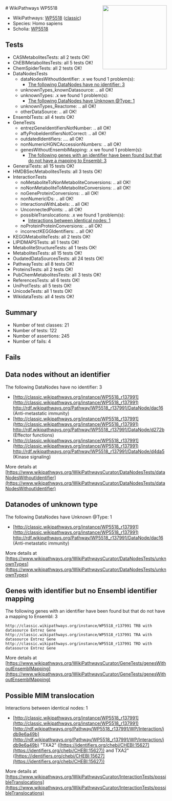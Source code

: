 <img style="float: right; width: 200px" src="https://upload.wikimedia.org/wikipedia/commons/thumb/8/83/Wplogo_with_text_500.png/640px-Wplogo_with_text_500.png" />
# WikiPathways WP5518

* WikiPathways: [WP5518](https://wikipathways.org/pathways/WP5518) ([classic](https://classic.wikipathways.org/instance/WP5518))
* Species: Homo sapiens
* Scholia: [WP5518](https://scholia.toolforge.org/wikipathways/WP5518)
## Tests
* CASMetabolitesTests: all 2 tests OK!
* ChEBIMetabolitesTests: all 5 tests OK!
* ChemSpiderTests: all 2 tests OK!
* DataNodesTests
    * dataNodesWithoutIdentifier: .x we found 1 problem(s):
        * [The following DataNodes have no identifier: 3](#d2d32fa2)
    * unknownTypes_knownDatasource: .. all OK!
    * unknownTypes: .x we found 1 problem(s):
        * [The following DataNodes have Unknown @Type: 1](#839973df)
    * unknownTypes_Reactome: .. all OK!
    * otherDataSource: .. all OK!
* EnsemblTests: all 4 tests OK!
* GeneTests
    * entrezGeneIdentifiersNotNumber: .. all OK!
    * affyProbeIdentifiersNotCorrect: .. all OK!
    * outdatedIdentifiers: .... all OK!
    * nonNumericHGNCAccessionNumbers: .. all OK!
    * genesWithoutEnsemblMapping: .x we found 1 problem(s):
        * [The following genes with an identifier have been found but that do not have a mapping to Ensembl: 3](#40286d85)
* GeneralTests: all 15 tests OK!
* HMDBSecMetabolitesTests: all 3 tests OK!
* InteractionTests
    * noMetaboliteToNonMetaboliteConversions: .. all OK!
    * noNonMetaboliteToMetaboliteConversions: .. all OK!
    * noGeneProteinConversions: .. all OK!
    * nonNumericIDs: .. all OK!
    * interactionsWithLabels: .. all OK!
    * UnconnectedPoints: .. all OK!
    * possibleTranslocations: .x we found 1 problem(s):
        * [Interactions between identical nodes: 1](#1c118206)
    * noProteinProteinConversions: .. all OK!
    * incorrectKEGGIdentifiers: .. all OK!
* KEGGMetaboliteTests: all 2 tests OK!
* LIPIDMAPSTests: all 1 tests OK!
* MetaboliteStructureTests: all 1 tests OK!
* MetabolitesTests: all 15 tests OK!
* OudatedDataSourcesTests: all 24 tests OK!
* PathwayTests: all 8 tests OK!
* ProteinsTests: all 2 tests OK!
* PubChemMetabolitesTests: all 3 tests OK!
* ReferencesTests: all 6 tests OK!
* UniProtTests: all 5 tests OK!
* UnicodeTests: all 1 tests OK!
* WikidataTests: all 4 tests OK!


## Summary

* Number of test classes: 21
* Number of tests: 122
* Number of assertions: 245
* Number of fails: 4

## Fails

<a name="d2d32fa2" />

## Data nodes without an identifier

The following DataNodes have no identifier: 3

* [http://classic.wikipathways.org/instance/WP5518_r137991](http://classic.wikipathways.org/instance/WP5518_r137991) http://rdf.wikipathways.org/Pathway/WP5518_r137991/DataNode/dac16 (Anti-metastatic 
immunity)
* [http://classic.wikipathways.org/instance/WP5518_r137991](http://classic.wikipathways.org/instance/WP5518_r137991) http://rdf.wikipathways.org/Pathway/WP5518_r137991/DataNode/d272b (Effector functions)
* [http://classic.wikipathways.org/instance/WP5518_r137991](http://classic.wikipathways.org/instance/WP5518_r137991) http://rdf.wikipathways.org/Pathway/WP5518_r137991/DataNode/d4da5 (Kinase signaling)


More details at [https://www.wikipathways.org/WikiPathwaysCurator/DataNodesTests/dataNodesWithoutIdentifier](https://www.wikipathways.org/WikiPathwaysCurator/DataNodesTests/dataNodesWithoutIdentifier)

<a name="839973df" />

## Datanodes of unknown type

The following DataNodes have Unknown @Type: 1

* [http://classic.wikipathways.org/instance/WP5518_r137991](http://classic.wikipathways.org/instance/WP5518_r137991) http://rdf.wikipathways.org/Pathway/WP5518_r137991/DataNode/dac16 (Anti-metastatic 
immunity)


More details at [https://www.wikipathways.org/WikiPathwaysCurator/DataNodesTests/unknownTypes](https://www.wikipathways.org/WikiPathwaysCurator/DataNodesTests/unknownTypes)

<a name="40286d85" />

## Genes with identifier but no Ensembl identifier mapping

The following genes with an identifier have been found but that do not have a mapping to Ensembl: 3
```
http://classic.wikipathways.org/instance/WP5518_r137991 TRB with datasource Entrez Gene
http://classic.wikipathways.org/instance/WP5518_r137991 TRA with datasource Entrez Gene
http://classic.wikipathways.org/instance/WP5518_r137991 TRD with datasource Entrez Gene
```

More details at [https://www.wikipathways.org/WikiPathwaysCurator/GeneTests/genesWithoutEnsemblMapping](https://www.wikipathways.org/WikiPathwaysCurator/GeneTests/genesWithoutEnsemblMapping)

<a name="1c118206" />

## Possible MIM translocation

Interactions between identical nodes: 1

* [http://classic.wikipathways.org/instance/WP5518_r137991](http://classic.wikipathways.org/instance/WP5518_r137991) [http://rdf.wikipathways.org/Pathway/WP5518_r137991/WP/Interaction/idb9e6a49b](http://rdf.wikipathways.org/Pathway/WP5518_r137991/WP/Interaction/idb9e6a49b) "TXA2" ([https://identifiers.org/chebi/CHEBI:15627](https://identifiers.org/chebi/CHEBI:15627)) and 
TXA2" ([https://identifiers.org/chebi/CHEBI:15627](https://identifiers.org/chebi/CHEBI:15627))


More details at [https://www.wikipathways.org/WikiPathwaysCurator/InteractionTests/possibleTranslocations](https://www.wikipathways.org/WikiPathwaysCurator/InteractionTests/possibleTranslocations)

